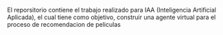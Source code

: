 El reporsitorio contiene el trabajo realizado para IAA (Inteligencia Artificial Aplicada), el cual tiene como objetivo, construir una agente virtual para el proceso de recomendacion de peliculas
